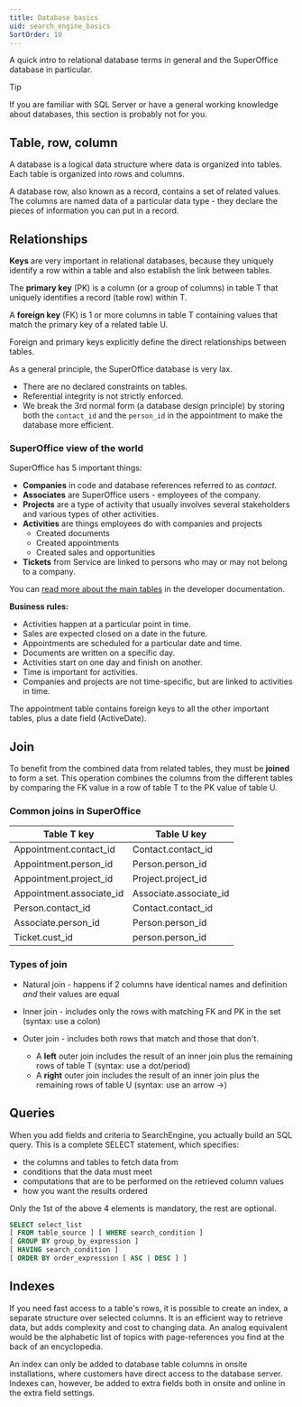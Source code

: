 ```yaml
---
title: Database basics
uid: search_engine_basics
SortOrder: 10
---
```


A quick intro to relational database terms in general and the SuperOffice database in particular.

> [!TIP]
> If you are familiar with SQL Server or have a general working knowledge about databases, this section is probably not for you.

## Table, row, column

A database is a logical data structure where data is organized into tables. Each table is organized into rows and columns.

A database row, also known as a record, contains a set of related values. The columns are named data of a particular data type - they declare the pieces of information you can put in a record.

## Relationships

**Keys** are very important in relational databases, because they uniquely identify a row within a table and also establish the link between tables.

The **primary key** (PK) is a column (or a group of columns) in table T that uniquely identifies a record (table row) within T.

A **foreign key** (FK) is 1 or more columns in table T containing values that match the primary key of a related table U.

Foreign and primary keys explicitly define the direct relationships between tables.

As a general principle, the SuperOffice database is very lax.

* There are no declared constraints on tables.
* Referential integrity is not strictly enforced.
* We break the 3rd normal form (a database design principle) by storing both the `contact_id` and the `person_id` in the appointment to make the database more efficient.

### SuperOffice view of the world

SuperOffice has 5 important things:

* **Companies** in code and database references referred to as *contact*.
* **Associates** are SuperOffice users - employees of the company.
* **Projects** are a type of activity that usually involves several stakeholders and various types of other activities.
* **Activities** are things employees do with companies and projects
  * Created documents
  * Created appointments
  * Created sales and opportunities
* **Tickets** from Service are linked to persons who may or may not belong to a company.

You can [read more about the main tables](https://community.superoffice.com/documentation/SDK/SO.Database/html/TheMainTables.htm) in the developer documentation.

**Business rules:**

* Activities happen at a particular point in time.
* Sales are expected closed on a date in the future.
* Appointments are scheduled for a particular date and time.
* Documents are written on a specific day.
* Activities start on one day and finish on another.
* Time is important for activities.
* Companies and projects are not time-specific, but are linked to activities in time.

The appointment table contains foreign keys to all the other important tables, plus a date field (ActiveDate).

## Join

To benefit from the combined data from related tables, they must be **joined** to form a set. This operation combines the columns from the different tables by comparing the FK value in a row of table T to the PK value of table U.

### Common joins in SuperOffice

| Table T key              | Table U key            |
|--------------------------|------------------------|
| Appointment.contact_id   | Contact.contact_id     |
| Appointment.person_id    | Person.person_id       |
| Appointment.project_id   | Project.project_id     |
| Appointment.associate_id | Associate.associate_id |
| Person.contact_id        | Contact.contact_id     |
| Associate.person_id      | Person.person_id       |
| Ticket.cust_id           | person.person_id       |

### Types of join

* Natural join - happens if 2 columns have identical names and definition *and* their values are equal

* Inner join - includes only the rows with matching FK and PK in the set (syntax: use a colon)

* Outer join - includes both rows that match and those that don't.
  * A **left** outer join  includes the result of an inner join plus the remaining rows of table T (syntax: use a dot/period)
  * A **right** outer join includes the result of an inner join plus the remaining rows of table U (syntax: use an arrow ->)

## Queries

When you add fields and criteria to SearchEngine, you actually build an SQL query. This is a complete SELECT statement, which specifies:

* the columns and tables to fetch data from
* conditions that the data must meet
* computations that are to be performed on the retrieved column values
* how you want the results ordered

Only the 1st of the above 4 elements is mandatory, the rest are optional.

```sql
SELECT select_list
[ FROM table_source ] [ WHERE search_condition ]
[ GROUP BY group_by_expression ]
[ HAVING search_condition ]
[ ORDER BY order_expression [ ASC | DESC ] ]
```

## Indexes

If you need fast access to a table's rows, it is possible to create an index, a separate structure over selected columns. It is an efficient way to retrieve data, but adds complexity and cost to changing data. An analog equivalent would be the alphabetic list of topics with page-references you find at the back of an encyclopedia.

An index can only be added to database table columns in onsite installations, where customers have direct access to the database server. Indexes can, however, be added to extra fields both in onsite and online in the extra field settings.

